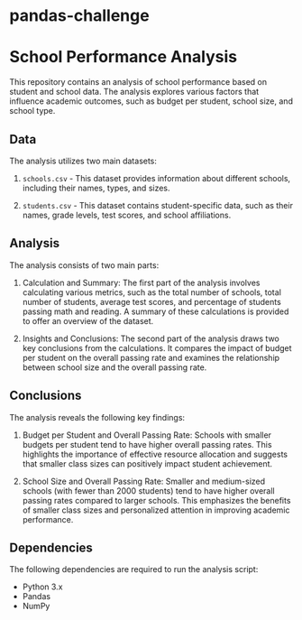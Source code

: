 # pandas-challenge

# School Performance Analysis

This repository contains an analysis of school performance based on student and school data. The analysis explores various factors that influence academic outcomes, such as budget per student, school size, and school type. 

## Data

The analysis utilizes two main datasets: 

1. `schools.csv` - This dataset provides information about different schools, including their names, types, and sizes.

2. `students.csv` - This dataset contains student-specific data, such as their names, grade levels, test scores, and school affiliations.

## Analysis

The analysis consists of two main parts:

1. Calculation and Summary: The first part of the analysis involves calculating various metrics, such as the total number of schools, total number of students, average test scores, and percentage of students passing math and reading. A summary of these calculations is provided to offer an overview of the dataset.

2. Insights and Conclusions: The second part of the analysis draws two key conclusions from the calculations. It compares the impact of budget per student on the overall passing rate and examines the relationship between school size and the overall passing rate.

## Conclusions

The analysis reveals the following key findings:

1. Budget per Student and Overall Passing Rate: Schools with smaller budgets per student tend to have higher overall passing rates. This highlights the importance of effective resource allocation and suggests that smaller class sizes can positively impact student achievement.

2. School Size and Overall Passing Rate: Smaller and medium-sized schools (with fewer than 2000 students) tend to have higher overall passing rates compared to larger schools. This emphasizes the benefits of smaller class sizes and personalized attention in improving academic performance.

## Dependencies

The following dependencies are required to run the analysis script:

- Python 3.x
- Pandas
- NumPy
